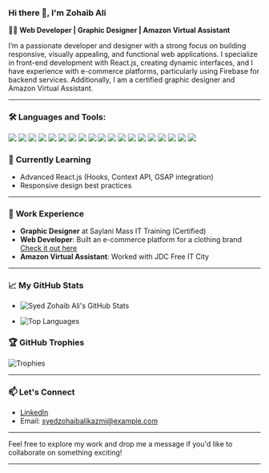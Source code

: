 ### Hi there 👋, I'm Zohaib Ali

👨‍💻 **Web Developer | Graphic Designer | Amazon Virtual Assistant**

I’m a passionate developer and designer with a strong focus on building responsive, visually appealing, and functional web applications. I specialize in front-end development with React.js, creating dynamic interfaces, and I have experience with e-commerce platforms, particularly using Firebase for backend services. Additionally, I am a certified graphic designer and Amazon Virtual Assistant.

---
### 🛠️ Languages and Tools:

![](https://img.shields.io/badge/HTML5-E34F26?logo=html5&logoColor=white&style=flat-square)
![](https://img.shields.io/badge/CSS3-1572B6?logo=css3&logoColor=white&style=flat-square)
![](https://img.shields.io/badge/JavaScript-F7DF1E?logo=javascript&logoColor=black&style=flat-square)
![](https://img.shields.io/badge/TypeScript-3178C6?logo=typescript&logoColor=white&style=flat-square)
![](https://img.shields.io/badge/React-61DAFB?logo=react&logoColor=black&style=flat-square)
![](https://img.shields.io/badge/Bootstrap-563D7C?logo=bootstrap&logoColor=white&style=flat-square)
![](https://img.shields.io/badge/TailwindCSS-38B2AC?logo=tailwind-css&logoColor=white&style=flat-square)
![](https://img.shields.io/badge/Material_UI-0081CB?logo=material-ui&logoColor=white&style=flat-square)
![](https://img.shields.io/badge/GSAP-88CE02?logo=greensock&logoColor=white&style=flat-square)
![](https://img.shields.io/badge/Firebase-FFCA28?logo=firebase&logoColor=black&style=flat-square)
![](https://img.shields.io/badge/npm-CB3837?logo=npm&logoColor=white&style=flat-square)
![](https://img.shields.io/badge/VS_Code-007ACC?logo=visual-studio-code&logoColor=white&style=flat-square)
![](https://img.shields.io/badge/Git-F05032?logo=git&logoColor=white&style=flat-square)
![](https://img.shields.io/badge/GitHub-181717?logo=github&logoColor=white&style=flat-square)
![](https://img.shields.io/badge/Font_Awesome-339AF0?logo=font-awesome&logoColor=white&style=flat-square)
![](https://img.shields.io/badge/Photoshop-31A8FF?logo=adobe-photoshop&logoColor=white&style=flat-square)
![](https://img.shields.io/badge/Illustrator-FF9A00?logo=adobe-illustrator&logoColor=white&style=flat-square)
![](https://img.shields.io/badge/Adobe_XD-FF61F6?logo=adobe-xd&logoColor=white&style=flat-square)
![](https://img.shields.io/badge/Figma-F24E1E?logo=figma&logoColor=white&style=flat-square)


### 🌱 **Currently Learning**

- Advanced React.js (Hooks, Context API, GSAP integration)
- Responsive design best practices

---

### 💼 **Work Experience**

- **Graphic Designer** at Saylani Mass IT Training (Certified)
- **Web Developer**: Built an e-commerce platform for a clothing brand [Check it out here](https://sell-product-online.netlify.app/)
- **Amazon Virtual Assistant**: Worked with JDC Free IT City

---

### 📈 My GitHub Stats

- ![Syed Zohaib Ali's GitHub Stats](https://github-readme-stats.vercel.app/api?username=SyedZohaibAliKazmi&show_icons=true&hide_title=true&count_private=true&hide=prs&theme=radical)

- ![Top Languages](https://github-readme-stats.vercel.app/api/top-langs/?username=SyedZohaibAliKazmi&layout=compact&theme=radical)

### 🏆 GitHub Trophies

![Trophies](https://github-profile-trophy.vercel.app/?username=SyedZohaibAliKazmi&theme=darkhub&no-frame=true&margin-w=10&margin-h=10)


---

### 📫 **Let's Connect**

- [LinkedIn](https://www.linkedin.com/)
- Email: syedzohaibalikazmi@example.com

---

Feel free to explore my work and drop me a message if you'd like to collaborate on something exciting!

---
